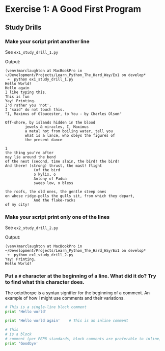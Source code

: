 # Exercise 1: A Good First Program
## Study Drills
### Make your script print another line
See ```ex1_study_drill_1.py```

Output:
```
(venv)marclaughton at MacBookPro in ~/Development/Projects/Learn_Python_The_Hard_Way/Ex1 on develop*
 ➜  python ex1_study_drill_1.py
Hello World!
Hello again
I like typing this.
This is fun
Yay! Printing.
I'd rather you 'not'.
I "said" do not touch this.
"I, Maximus of Gloucester, to You - by Charles Olson"

Off-shore, by islands hidden in the blood
         jewels & miracles, I, Maximus
         a metal hot from boiling water, tell you
         what is a lance, who obeys the figures of
         the present dance

1
the thing you're after
may lie around the bend
of the nest (second, time slain, the bird! the bird!
And there! (strong) thrust, the mast! flight
             (of the bird
             o kylix, o
             Antony of Padua
             sweep low, o bless

the roofs, the old ones, the gentle steep ones
on whose ridge-polls the gulls sit, from which they depart,
             And the flake-racks
of my city!
```
### Make your script print only one of the lines
See ```ex2_study_drill_2.py```

Output:
```
(venv)marclaughton at MacBookPro in ~/Development/Projects/Learn_Python_The_Hard_Way/Ex1 on develop*
 ➜  python ex1_study_drill_2.py
Yay! Printing.
Hello World!
```
### Put a ```#``` character at the beginning of a line. What did it do? Try to find what this character does.
The octothorpe is a syntax signifier for the beginning of a comment. An example
of how I might use comments and their variations.

```python
# This is a single-line block comment
print 'Hello world'

print 'Hello world again'    # This is an inline comment

# This
# is a block
# comment (per PEP8 standards, block comments are preferable to inline)
print 'Goodbye'
```
